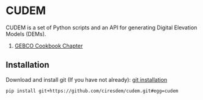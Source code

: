 # CUDEM

CUDEM is a set of Python scripts and an API for generating Digital Elevation Models (DEMs).

1. [GEBCO Cookbook Chapter](./docs/GEBCO_cookbook.md)

## Installation

Download and install git (If you have not already): [git installation](https://git-scm.com/book/en/v2/Getting-Started-Installing-Git)

`pip install git+https://github.com/ciresdem/cudem.git#egg=cudem `
